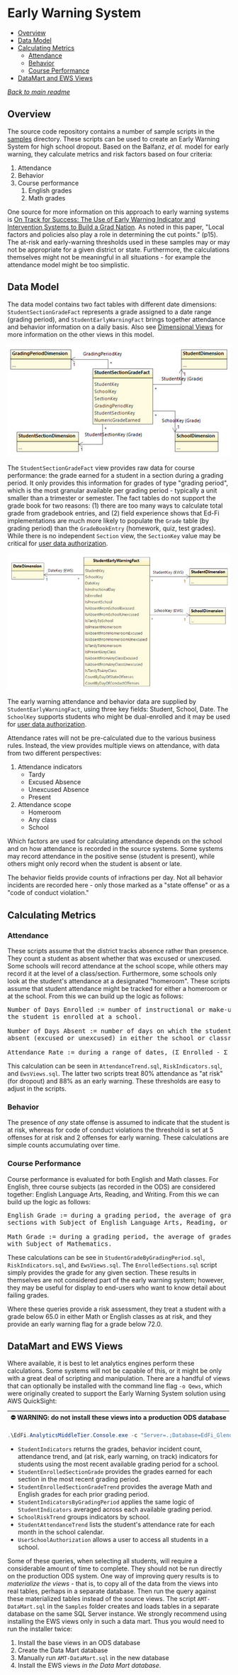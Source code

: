 # Early Warning System

* [Overview](#overview)
* [Data Model](#data-model)
* [Calculating Metrics](#calculating-metrics)
  * [Attendance](#attendance)
  * [Behavior](#behavior)
  * [Course Performance](#course-performance)
* [DataMart and EWS Views](#datamart-and-ews-views)

*[Back to main readme](../readme.md)*

## Overview

The source code repository contains a number of sample scripts in the
[samples](../samples) directory. These scripts can be used to create an Early
Warning System for high school dropout. Based on the Balfanz, _et al._ model for
early warning, they calculate metrics and risk factors based on four criteria:

1. Attendance
2. Behavior
3. Course performance
    1. English grades
    2. Math grades

One source for more information on this approach to early warning systems is [On
Track for Success: The Use of Early Warning Indicator and Intervention Systems
to Build a Grad Nation](https://eric.ed.gov/?id=ED526421). As noted in this
paper, "Local factors and policies also play a role in determining the cut
points." (p15). The at-risk and early-warning thresholds used in these samples
may or may not be appropriate for a given district or state. Furthermore, the
calculations themselves might not be meaningful in all situations - for example
the attendance model might be too simplistic.

## Data Model

The data model contains two fact tables with different date dimensions:
`StudentSectionGradeFact` represents a grade assigned to a date range (grading
period), and `StudentEarlyWarningFact` brings together attendance and behavior
information on a daily basis. Also see [Dimensional Views](dimensional-views.md)
for more information on the other views in this model.

![Diagram showing the StudentSectionGradeFact star schema](images/student-section-grade-fact.jpg)

The `StudentSectionGradeFact` view provides raw data for course performance: the
grade earned for a student in a section during a grading period. It only
provides this information for grades of type "grading period", which is the most
granular available per grading period - typically a unit smaller than a
trimester or semester. The fact tables do not support the grade book for two
reasons: (1) there are too many ways to calculate total grade from gradebook
entries, and (2) field experience shows that Ed-Fi implementations are much more
likely to populate the `Grade` table (by grading period) than the
`GradeBookEntry` (homework, quiz, test grades). While there is no independent
`Section` view, the `SectionKey` value may be critical for [user data
authorization](patterns-and-practices.md#data-authorization).

![Diagram showing the StudentEarlyWarningFact star schema](images/student-early-warning-fact.jpg)

The early warning attendance and behavior data are supplied by
`StudentEarlyWarningFact`, using three key fields: Student, School, Date. The
`SchoolKey` supports students who might be dual-enrolled and it may be used for
[user data authorization](patterns-and-practices.md#data-authorization).

Attendance rates will not be pre-calculated due to the various business rules.
Instead, the view provides multiple views on attendance, with data from two
different perspectives:

1. Attendance indicators
    * Tardy
    * Excused Absence
    * Unexcused Absence
    * Present
2. Attendance scope
    * Homeroom
    * Any class
    * School

Which factors are used for calculating attendance depends on the school and on
how attendance is recorded in the source systems. Some systems may record
attendance in the positive sense (student is present), while others might only
record when the student is absent or late.

The behavior fields provide counts of infractions per day. Not all behavior
incidents are recorded here - only those marked as a "state offense" or as a
"code of conduct violation."

## Calculating Metrics

### Attendance

These scripts assume that the district tracks absence rather than presence. They
count a student as absent whether that was excused or unexcused. Some schools
will record attendance at the school scope, while others may record it at the level
of a class/section. Furthermore, some schools only look at the student's attendance 
at a designated "homeroom". These scripts assume that student attendance might be 
tracked for either a homeroom or at the school. From this we can build up the logic 
as follows:

<pre>
Number of Days Enrolled := number of instructional or make-up days on which
the student is enrolled at a school.

Number of Days Absent := number of days on which the student is marked as
absent (excused or unexcused) in either the school or classroom.

Attendance Rate := during a range of dates, (Σ Enrolled - Σ Absent) / (Σ Enrolled)  
</pre>

This calculation can be seen in `AttendanceTrend.sql`, `RiskIndicators.sql`,
and `EwsViews.sql`. The latter two scripts treat 80% attendance as "at risk"
(for dropout) and 88% as an early warning. These thresholds are easy to adjust
in the scripts.

### Behavior

The presence of _any_ state offense is assumed to indicate that the student is
at risk, whereas for code of conduct violations the threshold is set at 5
offenses for at risk and 2 offenses for early warning. These calculations are
simple counts accumulating over time.

### Course Performance

Course performance is evaluated for both English and Math classes. For English,
three course subjects (as recorded in the ODS) are considered together: English
Language Arts, Reading, and Writing. From this we can build up the logic as
follows:

<pre>
English Grade := during a grading period, the average of grades earned in
sections with Subject of English Language Arts, Reading, or Writing.

Math Grade := during a grading period, the average of grades earned in sections
with Subject of Mathematics.
</pre>

These calculations can be see in `StudentGradeByGradingPeriod.sql`,
`RiskIndicators.sql`, and `EwsViews.sql`. The `EnrolledSections.sql` script
simply provides the grade for any given section. These results in themselves are
not considered part of the early warning system; however, they may be useful for
display to end-users who want to know detail about failing grades.

Where these queries provide a risk assessment, they treat a student with a grade
below 65.0 in either Math or English classes as at risk, and they provide an
early warning flag for a grade below 72.0.

## DataMart and EWS Views

Where available, it is best to let analytics engines perform these calculations.
Some systems will not be capable of this, or it might be only with a great deal
of scripting and manipulation. There are a handful of views that can
optionally be installed with the command line flag `-o Qews`, which were originally
created to support the Early Warning System solution using AWS QuickSight:

| :no_entry: WARNING: do not install these views into a production ODS database |
| -- |

```powershell
.\EdFi.AnalyticsMiddleTier.Console.exe -c "Server=.;Database=EdFi_Glendale;Trusted_connection=true" -o Qews
```

* `StudentIndicators` returns the grades, behavior incident count, attendance
  trend, and (at risk, early warning, on track) indicators for students using
  the most recent available grading period for a school.
* `StudentEnrolledSectionGrade` provides the grades earned for each section
  in the most recent grading period.
* `StudentEnrolledSectionGradeTrend` provides the average Math and English
  grades for each prior grading period.
* `StudentIndicatorsByGradingPeriod` applies the same logic of
  `StudentIndicators` averaged across each available grading period.
* `SchoolRiskTrend` groups indicators by school.
* `StudentAttendanceTrend` lists the student's attendance rate for each month
  in the school calendar.
* `UserSchoolAuthorization` allows a user to access all students in a school.

Some of these queries, when selecting all students, will require a considerable
amount of time to complete. They should not be run directly on the production
ODS system. One way of improving query results is to _materialize the views_ -
that is, to copy all of the data from the views into real tables, perhaps in a
separate database. Then run the query against these materialized tables instead
of the source views. The script `AMT-DataMart.sql` in the `Samples` folder
creates and loads tables in a separate database on the same SQL Server instance.
We strongly recommend using installing the EWS views only in such a
data mart. Thus you would need to run the installer twice:

1. Install the base views in an ODS database
2. Create the Data Mart database
3. Manually run `AMT-DataMart.sql` in the new database
4. Install the EWS views _in the Data Mart database_.
